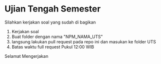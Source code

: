 # Ujian Tengah Semester

Silahkan kerjakan soal yang sudah di bagikan

1. Kerjakan soal 
2. Buat folder dengan nama "NPM_NAMA_UTS"
3. langsung lakukan pull request pada repo ini dan masukan ke folder UTS
4. Batas waktu full request Pukul 12:00 WIB

Selamat Mengerjakan
